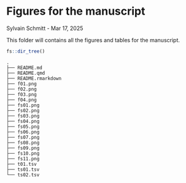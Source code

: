 # Figures for the manuscript
Sylvain Schmitt -
Mar 17, 2025

This folder will contains all the figures and tables for the manuscript.

``` r
fs::dir_tree()
```

    .
    ├── README.md
    ├── README.qmd
    ├── README.rmarkdown
    ├── f01.png
    ├── f02.png
    ├── f03.png
    ├── f04.png
    ├── fs01.png
    ├── fs02.png
    ├── fs03.png
    ├── fs04.png
    ├── fs05.png
    ├── fs06.png
    ├── fs07.png
    ├── fs08.png
    ├── fs09.png
    ├── fs10.png
    ├── fs11.png
    ├── t01.tsv
    ├── ts01.tsv
    └── ts02.tsv
